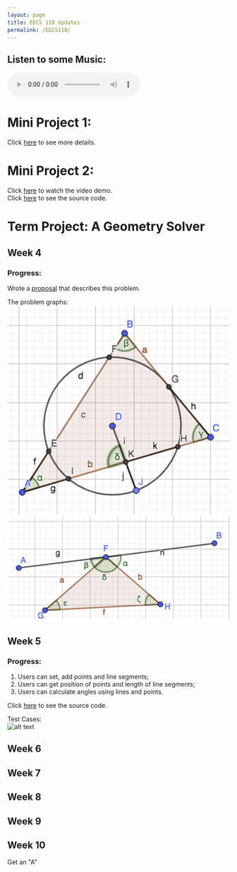 ```yaml
---
layout: page
title: EECS 118 Updates
permalink: /EECS118/
---
```


## __Listen to some Music__:
<audio controls="controls">
  <source type="audio/mp3" src="images/Reptilia.mp3"></source>
</audio>

# __Mini Project 1__:
Click [here](https://github.com/tianrenz2/EECS118/tree/master/Mini%20Project%201) to see more details.

# __Mini Project 2__:
Click [here](https://youtu.be/21JDG3WeS_4) to watch the video demo. <br/>
Click [here](https://github.com/tianrenz2/EECS118/tree/master/Mini%20Project%202) to see the source code.

# __Term Project: A Geometry Solver__

## __Week 4__
### __Progress:__
Wrote a [proposal](https://docs.google.com/document/d/1V8SPcFPg6eyj8idUQ9XdE9WonhJW-OK-4RmX6I3f0fk/edit?usp=sharing) that describes this problem.

The problem graphs:<br/>
![alt text](https://github.com/tianrenz2/EECS118/blob/master/Term%20Project/graph1.png?raw=true)
![alt text](https://github.com/tianrenz2/EECS118/blob/master/Term%20Project/graph2.png?raw=true)

## __Week 5__

### __Progress:__
  1. Users can set, add points and line segments;
  2. Users can get position of points and length of line segments;
  3. Users can calculate angles using lines and points.<br/>
  
  Click [here](https://github.com/tianrenz2/EECS118/tree/master/Term%20Project) to see the source code.
 
  Test Cases: <br/>
  ![alt text](https://github.com/tianrenz2/tianrenz2.github.io/blob/master/images/geometrysol/week5.png?raw=true)
 <br/>
## __Week 6__

## __Week 7__

## __Week 8__

## __Week 9__

## __Week 10__
Get an "A"
